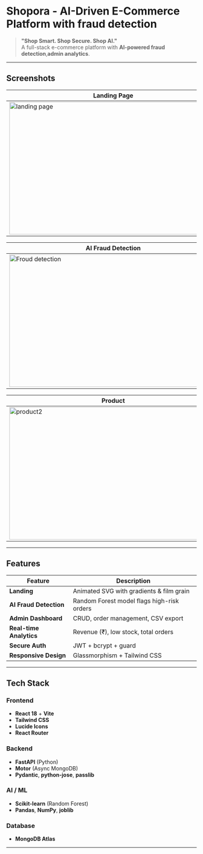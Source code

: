 # Shopora - AI-Driven E-Commerce Platform with fraud detection

> **"Shop Smart. Shop Secure. Shop AI."**  
> A full-stack e-commerce platform with **AI-powered fraud detection**,**admin analytics**.

---

## Screenshots

| Landing Page | Admin Dashboard |
|--------------|-----------------|
|<img width="550" height="350" alt="landing page" src="https://github.com/user-attachments/assets/8d83556f-a75c-4b43-a78e-c2d57e62390c" /> | <img width="550" height="350" alt="admin page 1" src="https://github.com/user-attachments/assets/d2085934-250e-463c-8aa1-1530fc2ab06e" /> |

| AI Fraud Detection | Product Detail (₹) |
|---------------------|---------------------|
|<img width="550" height="350" alt="Froud detection" src="https://github.com/user-attachments/assets/a7fa333c-43cc-448e-a6df-3a2b60ec6edc" />| <img width="550" height="350" alt="product 1" src="https://github.com/user-attachments/assets/075caf0a-5c1d-4d79-b1c4-dc12bf1c6a78" /> |

| Product | Product List |
|---------|--------------|
| <img width="550" height="350" alt="product2" src="https://github.com/user-attachments/assets/cf4e8bd2-4800-4172-936a-d5ccd6b48172" /> | <img width="550" height="350" alt="product list" src="https://github.com/user-attachments/assets/b95b5924-75b3-44a6-9589-95b3792ff3d9" /> |
---







## Features

| Feature | Description |
|--------|-----------|
| **Landing** | Animated SVG with gradients & film grain |
| **AI Fraud Detection** | Random Forest model flags high-risk orders |
| **Admin Dashboard** | CRUD, order management, CSV export |
| **Real-time Analytics** | Revenue (₹), low stock, total orders |
| **Secure Auth** | JWT + bcrypt + guard |
| **Responsive Design** | Glassmorphism + Tailwind CSS |

---

## Tech Stack

### Frontend
- **React 18** + **Vite**
- **Tailwind CSS**
- **Lucide Icons**
- **React Router**

### Backend
- **FastAPI** (Python)
- **Motor** (Async MongoDB)
- **Pydantic**, **python-jose**, **passlib**

### AI / ML
- **Scikit-learn** (Random Forest)
- **Pandas**, **NumPy**, **joblib**

### Database
- **MongoDB Atlas**

---
